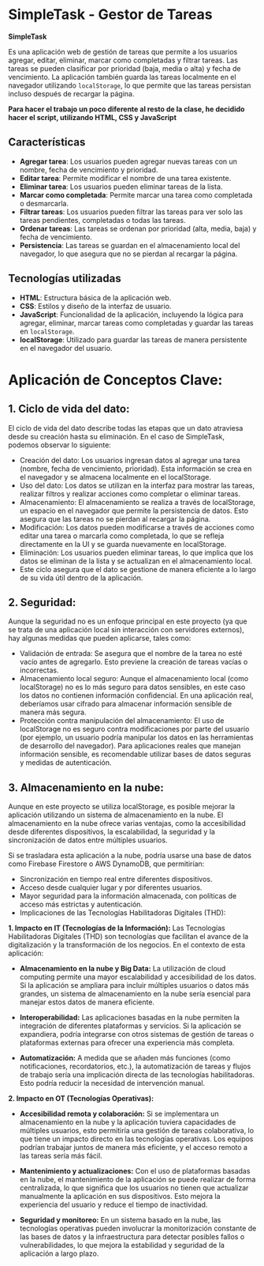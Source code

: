 # SimpleTask - Gestor de Tareas

**SimpleTask** 

Es una aplicación web de gestión de tareas que permite a los usuarios agregar, editar, eliminar, marcar como completadas y filtrar tareas. Las tareas se pueden clasificar por prioridad (baja, media o alta) y fecha de vencimiento. La aplicación también guarda las tareas localmente en el navegador utilizando `localStorage`, lo que permite que las tareas persistan incluso después de recargar la página.

**Para hacer el trabajo un poco diferente al resto de la clase, he decidido hacer el script, utilizando HTML, CSS y JavaScript**

## Características

- **Agregar tarea**: Los usuarios pueden agregar nuevas tareas con un nombre, fecha de vencimiento y prioridad.
- **Editar tarea**: Permite modificar el nombre de una tarea existente.
- **Eliminar tarea**: Los usuarios pueden eliminar tareas de la lista.
- **Marcar como completada**: Permite marcar una tarea como completada o desmarcarla.
- **Filtrar tareas**: Los usuarios pueden filtrar las tareas para ver solo las tareas pendientes, completadas o todas las tareas.
- **Ordenar tareas**: Las tareas se ordenan por prioridad (alta, media, baja) y fecha de vencimiento.
- **Persistencia**: Las tareas se guardan en el almacenamiento local del navegador, lo que asegura que no se pierdan al recargar la página.

## Tecnologías utilizadas

- **HTML**: Estructura básica de la aplicación web.
- **CSS**: Estilos y diseño de la interfaz de usuario.
- **JavaScript**: Funcionalidad de la aplicación, incluyendo la lógica para agregar, eliminar, marcar tareas como completadas y guardar las tareas en `localStorage`.
- **localStorage**: Utilizado para guardar las tareas de manera persistente en el navegador del usuario.


# Aplicación de Conceptos Clave:
## 1. Ciclo de vida del dato:

El ciclo de vida del dato describe todas las etapas que un dato atraviesa desde su creación hasta su eliminación. En el caso de SimpleTask, podemos observar lo siguiente:

- Creación del dato: Los usuarios ingresan datos al agregar una tarea (nombre, fecha de vencimiento, prioridad). Esta información se crea en el navegador y se almacena localmente en el localStorage.
- Uso del dato: Los datos se utilizan en la interfaz para mostrar las tareas, realizar filtros y realizar acciones como completar o eliminar tareas.
- Almacenamiento: El almacenamiento se realiza a través de localStorage, un espacio en el navegador que permite la persistencia de datos. Esto asegura que las tareas no se pierdan al recargar la página.
- Modificación: Los datos pueden modificarse a través de acciones como editar una tarea o marcarla como completada, lo que se refleja directamente en la UI y se guarda nuevamente en localStorage.
- Eliminación: Los usuarios pueden eliminar tareas, lo que implica que los datos se eliminan de la lista y se actualizan en el almacenamiento local.
- Este ciclo asegura que el dato se gestione de manera eficiente a lo largo de su vida útil dentro de la aplicación.

## 2. Seguridad:

Aunque la seguridad no es un enfoque principal en este proyecto (ya que se trata de una aplicación local sin interacción con servidores externos), hay algunas medidas que pueden aplicarse, tales como:

- Validación de entrada: Se asegura que el nombre de la tarea no esté vacío antes de agregarlo. Esto previene la creación de tareas vacías o incorrectas.
- Almacenamiento local seguro: Aunque el almacenamiento local (como localStorage) no es lo más seguro para datos sensibles, en este caso los datos no contienen información confidencial. En una aplicación real, deberíamos usar cifrado para almacenar información sensible de manera más segura.
- Protección contra manipulación del almacenamiento: El uso de localStorage no es seguro contra modificaciones por parte del usuario (por ejemplo, un usuario podría manipular los datos en las herramientas de desarrollo del navegador). Para aplicaciones reales que manejan información sensible, es recomendable utilizar bases de datos seguras y medidas de autenticación.

## 3. Almacenamiento en la nube:

Aunque en este proyecto se utiliza localStorage, es posible mejorar la aplicación utilizando un sistema de almacenamiento en la nube. El almacenamiento en la nube ofrece varias ventajas, como la accesibilidad desde diferentes dispositivos, la escalabilidad, la seguridad y la sincronización de datos entre múltiples usuarios.

Si se trasladara esta aplicación a la nube, podría usarse una base de datos como Firebase Firestore o AWS DynamoDB, que permitirían:

- Sincronización en tiempo real entre diferentes dispositivos.
- Acceso desde cualquier lugar y por diferentes usuarios.
- Mayor seguridad para la información almacenada, con políticas de acceso más estrictas y autenticación.
- Implicaciones de las Tecnologías Habilitadoras Digitales (THD):
  
**1. Impacto en IT (Tecnologías de la Información):**
Las Tecnologías Habilitadoras Digitales (THD) son tecnologías que facilitan el avance de la digitalización y la transformación de los negocios. En el contexto de esta aplicación:

- **Almacenamiento en la nube y Big Data:** La utilización de cloud computing permite una mayor escalabilidad y accesibilidad de los datos. Si la aplicación se ampliara para incluir múltiples usuarios o datos más grandes, un sistema de almacenamiento en la nube sería esencial para manejar estos datos de manera eficiente.

- **Interoperabilidad:** Las aplicaciones basadas en la nube permiten la integración de diferentes plataformas y servicios. Si la aplicación se expandiera, podría integrarse con otros sistemas de gestión de tareas o plataformas externas para ofrecer una experiencia más completa.

- **Automatización:** A medida que se añaden más funciones (como notificaciones, recordatorios, etc.), la automatización de tareas y flujos de trabajo sería una implicación directa de las tecnologías habilitadoras. Esto podría reducir la necesidad de intervención manual.


**2. Impacto en OT (Tecnologías Operativas):**
- **Accesibilidad remota y colaboración:** Si se implementara un almacenamiento en la nube y la aplicación tuviera capacidades de múltiples usuarios, esto permitiría una gestión de tareas colaborativa, lo que tiene un impacto directo en las tecnologías operativas. Los equipos podrían trabajar juntos de manera más eficiente, y el acceso remoto a las tareas sería más fácil.

- **Mantenimiento y actualizaciones:** Con el uso de plataformas basadas en la nube, el mantenimiento de la aplicación se puede realizar de forma centralizada, lo que significa que los usuarios no tienen que actualizar manualmente la aplicación en sus dispositivos. Esto mejora la experiencia del usuario y reduce el tiempo de inactividad.

- **Seguridad y monitoreo:** En un sistema basado en la nube, las tecnologías operativas pueden involucrar la monitorización constante de las bases de datos y la infraestructura para detectar posibles fallos o vulnerabilidades, lo que mejora la estabilidad y seguridad de la aplicación a largo plazo.
